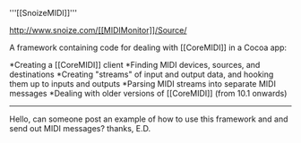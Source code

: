 '''[[SnoizeMIDI]]'''

http://www.snoize.com/[[MIDIMonitor]]/Source/

A framework containing code for dealing with [[CoreMIDI]] in a Cocoa app:

*Creating a [[CoreMIDI]] client
*Finding MIDI devices, sources, and destinations
*Creating "streams" of input and output data, and hooking them up to inputs and outputs
*Parsing MIDI streams into separate MIDI messages
*Dealing with older versions of [[CoreMIDI]] (from 10.1 onwards)


----

Hello, can someone post an example of how to use this framework and and send out MIDI messages? thanks, E.D.